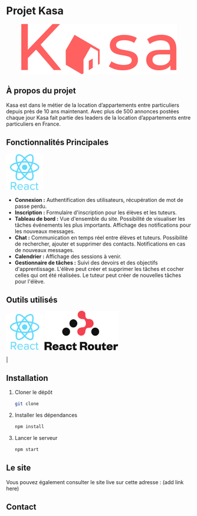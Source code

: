 # Projet Kasa
<div align="center">
<img src="./kasa-app/src/assets/LOGO.svg" alt="Kasa"/>
</div>

## À propos du projet

Kasa est dans le métier de la location d’appartements entre particuliers depuis près de 10 ans maintenant. Avec plus de 500 annonces postées chaque jour Kasa fait partie des leaders de la location d’appartements entre particuliers en France.


## Fonctionnalités Principales

<img src="./kasa-app/public/react_icon.svg" alt="react icon" width="100" />


- **Connexion :** Authentification des utilisateurs, récupération de mot de passe perdu.
- **Inscription :** Formulaire d'inscription pour les élèves et les tuteurs.
- **Tableau de bord :** Vue d'ensemble du site. Possibilité de visualiser les tâches événements les plus importants. Affichage des notifications pour les nouveaux messages.
- **Chat :** Communication en temps réel entre élèves et tuteurs. Possibilité de rechercher, ajouter et supprimer des contacts. Notifications en cas de nouveaux messages.
- **Calendrier :** Affichage des sessions à venir.
- **Gestionnaire de tâches :** Suivi des devoirs et des objectifs d'apprentissage. L'élève peut créer et supprimer les tâches et cocher celles qui ont été réalisées. Le tuteur peut créer de nouvelles tâches pour l'élève.


## Outils utilisés
<img src="./kasa-app/public/react_icon.svg" alt="react icon" width="100" /> <img src="./kasa-app/public/react-router.svg" alt="react router" width="200" />

|

## Installation

1. Cloner le dépôt
   ```sh
   git clone
    ```
2. Installer les dépendances
    ```sh
    npm install
    ```
3. Lancer le serveur
    ```sh
    npm start
    ```

## Le site

Vous pouvez également consulter le site live sur cette adresse : (add link here)

## Contact

